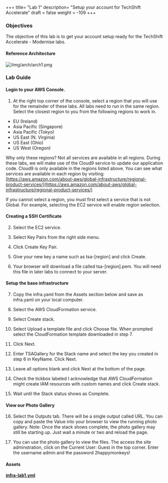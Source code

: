 +++
title= "Lab 1"
description= "Setup your account for TechShift Accelerate"
draft = false
weight = -109
+++

### Objectives

The objective of this lab is to get your account setup ready for the TechShift Accelerate - Modernise labs.

#### Reference Architecture

![/img/arch/arch1.png](/img/arch/arch1.png)

### Lab Guide

#### Login to your AWS Console.

1) At the right top corner of the console, select a region that you will use for the remainder of these labs. All labs need to run in the same region. Select the closest region to you from the following regions to work in.
        
- EU (Ireland)
- Asia Pacific (Singapore)
- Asia Pacific (Tokyo)
- US East (N. Virginia)
- US East (Ohio)
- US West (Oregon)

Why only these regions? Not all services are available in all regions. During these labs, we will make use of the Cloud9 service to update our application code. Cloud9 is only available in the regions listed above. You can see what services are available in each region by visiting: [https://aws.amazon.com/about-aws/global-infrastructure/regional-product-services/](https://aws.amazon.com/about-aws/global-infrastructure/regional-product-services/)

If you cannot select a region, you must first select a service that is not Global. For example, selecting the EC2 service will enable region selection.

#### Creating a SSH Certificate

2) Select the EC2 service.

3) Select Key Pairs from the right side menu.

4) Click Create Key Pair.

5) Give your new key a name such as tsa-[region] and click Create.

6) Your browser will download a file called tsa-[region].pem. You will need this file in later labs to connect to your server.

#### Setup the base infrastructure

7) Copy the infra.yaml from the Assets section below and save as infra.yaml on your local computer.

8) Select the AWS CloudFormation service.

9) Select Create stack.

10) Select Upload a template file and click Choose file. When prompted select the CloudFormation template downloaded in step 7.

11) Click Next.

12) Enter TSAGallery for the Stack name and select the key you created in step 6 in KeyName. Click Next.

13) Leave all options blank and click Next at the bottom of the page.

14) Check the tickbox labeled I acknowledge that AWS CloudFormation might create IAM resources with custom names and click Create stack.

15) Wait until the Stack status shows as Complete.

#### View our Photo Gallery

16) Select the Outputs tab. There will be a single output called URL. You can copy and paste the Value into your browser to view the running photo gallery. Note: Once the stack shows complete, the photo gallery may still be starting up. Just wait a minute or two and reload the page.

17) You can use the photo gallery to view the files. The access the site adminstration, click on the Current User: Guest in the top corner. Enter the username admin and the password 2happymonkeys!

#### Assets

**[infra-lab1.yml](/assets/cloudformation/infra-lab1.yml)**

